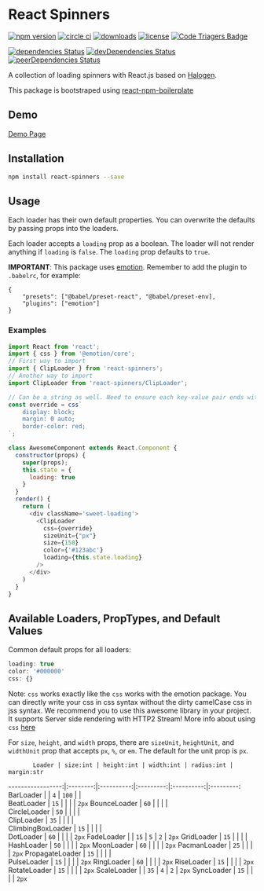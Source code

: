 # React Spinners

[![npm version](https://badge.fury.io/js/react-spinners.svg)][npm_url]
[![circle ci](https://circleci.com/gh/davidhu2000/react-spinners.svg?style=shield)][ci_url]
[![downloads](https://img.shields.io/npm/dt/react-spinners.svg)][npm_url]
[![license](https://img.shields.io/npm/l/react-spinners.svg)][npm_url]
[![Code Triagers Badge](https://www.codetriage.com/davidhu2000/react-spinners/badges/users.svg)](https://www.codetriage.com/davidhu2000/react-spinners)

[![dependencies Status](https://david-dm.org/davidhu2000/react-spinners/status.svg)](https://david-dm.org/davidhu2000/react-spinners)
[![devDependencies Status](https://david-dm.org/davidhu2000/react-spinners/dev-status.svg)](https://david-dm.org/davidhu2000/react-spinners?type=dev)
[![peerDependencies Status](https://david-dm.org/davidhu2000/react-spinners/peer-status.svg)](https://david-dm.org/davidhu2000/react-spinners?type=peer)

[npm_url]: https://www.npmjs.org/package/react-spinners
[ci_url]: https://circleci.com/gh/davidhu2000/react-spinners

A collection of loading spinners with React.js based on [Halogen](https://github.com/yuanyan/halogen).

This package is bootstraped using [react-npm-boilerplate](https://github.com/juliancwirko/react-npm-boilerplate)

## Demo

[Demo Page](https://www.react-spinners.com)

## Installation

```bash
npm install react-spinners --save
```

## Usage

Each loader has their own default properties. You can overwrite the defaults by passing props into the loaders.

Each loader accepts a `loading` prop as a boolean. The loader will not render anything if `loading` is `false`. The `loading` prop defaults to `true`.

**IMPORTANT**: This package uses [emotion](https://github.com/emotion-js/emotion). Remember to add the plugin to `.babelrc`, for example: 

```
{
    "presets": ["@babel/preset-react", "@babel/preset-env],
    "plugins": ["emotion"]
}
```

### Examples
 
```js
import React from 'react';
import { css } from '@emotion/core';
// First way to import
import { ClipLoader } from 'react-spinners';
// Another way to import
import ClipLoader from 'react-spinners/ClipLoader';

// Can be a string as well. Need to ensure each key-value pair ends with ;
const override = css`
    display: block;
    margin: 0 auto;
    border-color: red;
`;

class AwesomeComponent extends React.Component {
  constructor(props) {
    super(props);
    this.state = {
      loading: true
    }
  }
  render() {
    return (
      <div className='sweet-loading'>
        <ClipLoader
          css={override}
          sizeUnit={"px"}
          size={150}
          color={'#123abc'}
          loading={this.state.loading}
        />
      </div> 
    )
  }
}
```

## Available Loaders, PropTypes, and Default Values

Common default props for all loaders:

```js
loading: true
color: '#000000'
css: {}
```
Note:
`css` works exactly like the `css` works with the emotion package.
You can directly write your css in css syntax without the dirty camelCase css in jss syntax.
We recommend you to use this awesome library in your project. It supports Server side rendering with HTTP2 Stream! 
More info about using `css` [here](https://emotion.sh/docs/introduction)

For `size`, `height`, and `width` props, there are `sizeUnit`, `heightUnit`, and `widthUnit` prop that accepts `px`, `%`, or `em`. The default for the unit prop is `px`.

           Loader | size:int | height:int | width:int | radius:int | margin:str
-----------------:|:--------:|:----------:|:---------:|:----------:|:---------:
        BarLoader |          |    `4`     |   `100`   |            |      
       BeatLoader |   `15`   |            |           |            |   `2px`
     BounceLoader |   `60`   |            |           |            |      
     CircleLoader |   `50`   |            |           |            |      
       ClipLoader |   `35`   |            |           |            |      
ClimbingBoxLoader |   `15`   |            |           |            |      
        DotLoader |   `60`   |            |           |            |   `2px`
       FadeLoader |          |    `15`    |    `5`    |    `2`     |   `2px`
       GridLoader |   `15`   |            |           |            |      
       HashLoader |   `50`   |            |           |            |   `2px`
       MoonLoader |   `60`   |            |           |            |   `2px`
     PacmanLoader |   `25`   |            |           |            |   `2px`
  PropagateLoader |   `15`   |            |           |            |      
      PulseLoader |   `15`   |            |           |            |   `2px`
       RingLoader |   `60`   |            |           |            |   `2px`
       RiseLoader |   `15`   |            |           |            |   `2px`
     RotateLoader |   `15`   |            |           |            |   `2px`
      ScaleLoader |          |    `35`    |    `4`    |    `2`     |   `2px`
       SyncLoader |   `15`   |            |           |            |   `2px`
